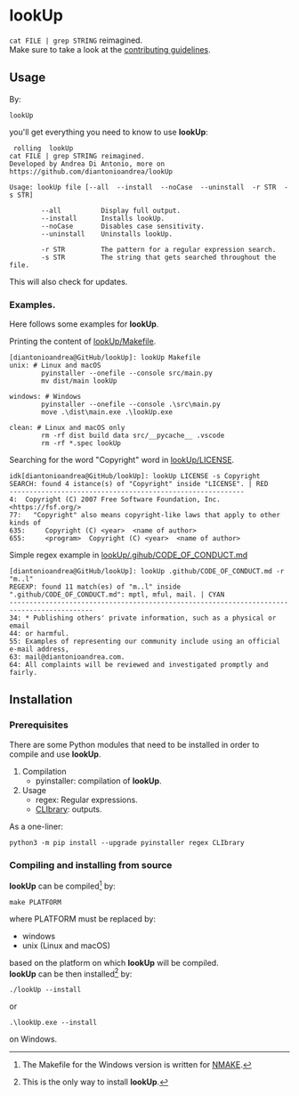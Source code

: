 # lookUp

`cat FILE | grep STRING` reimagined.  
Make sure to take a look at the [contributing guidelines](https://github.com/diantonioandrea/lookUp/blob/main/.github/CONTRIBUTING.md).

## Usage

By:

	lookUp

you'll get everything you need to know to use **lookUp**:

	 rolling  lookUp 
	cat FILE | grep STRING reimagined.
	Developed by Andrea Di Antonio, more on https://github.com/diantonioandrea/lookUp

	Usage: lookUp file [--all  --install  --noCase  --uninstall  -r STR  -s STR]

			--all          Display full output.
			--install      Installs lookUp.
			--noCase       Disables case sensitivity.
			--uninstall    Uninstalls lookUp.

			-r STR         The pattern for a regular expression search.
			-s STR         The string that gets searched throughout the file.

This will also check for updates.

### Examples.

Here follows some examples for **lookUp**.  

Printing the content of [lookUp/Makefile](https://github.com/diantonioandrea/lookUp/blob/main/Makefile).

```
[diantonioandrea@GitHub/lookUp]: lookUp Makefile 
unix: # Linux and macOS
        pyinstaller --onefile --console src/main.py
        mv dist/main lookUp

windows: # Windows
        pyinstaller --onefile --console .\src\main.py
        move .\dist\main.exe .\lookUp.exe

clean: # Linux and macOS only
        rm -rf dist build data src/__pycache__ .vscode
        rm -rf *.spec lookUp
```

Searching for the word "Copyright" word in [lookUp/LICENSE](https://github.com/diantonioandrea/lookUp/blob/main/LICENSE).
```
idk[diantonioandrea@GitHub/lookUp]: lookUp LICENSE -s Copyright
SEARCH: found 4 istance(s) of "Copyright" inside "LICENSE". | RED
-----------------------------------------------------------
4:  Copyright (C) 2007 Free Software Foundation, Inc. <https://fsf.org/>
77:   "Copyright" also means copyright-like laws that apply to other kinds of
635:     Copyright (C) <year>  <name of author>
655:     <program>  Copyright (C) <year>  <name of author>
```

Simple regex example in [lookUp/.gihub/CODE_OF_CONDUCT.md](https://github.com/diantonioandrea/lookUp/blob/main/.github/CODE_OF_CONDUCT.md)
```
[diantonioandrea@GitHub/lookUp]: lookUp .github/CODE_OF_CONDUCT.md -r "m..l"  
REGEXP: found 11 match(es) of "m..l" inside ".github/CODE_OF_CONDUCT.md": mptl, mful, mail. | CYAN
-------------------------------------------------------------------------------------------
34: * Publishing others' private information, such as a physical or email
44: or harmful.
55: Examples of representing our community include using an official e-mail address,
63: mail@diantonioandrea.com.
64: All complaints will be reviewed and investigated promptly and fairly.
```

## Installation

### Prerequisites

There are some Python modules that need to be installed in order to compile and use **lookUp**.

1. Compilation
	* pyinstaller: compilation of **lookUp**.
2. Usage
	* regex: Regular expressions.
	* [CLIbrary](https://github.com/diantonioandrea/CLIbrary): outputs.

As a one-liner:

	python3 -m pip install --upgrade pyinstaller regex CLIbrary

### Compiling and installing from source

**lookUp** can be compiled[^1] by:

	make PLATFORM

where PLATFORM must be replaced by:

* windows
* unix (Linux and macOS)

based on the platform on which **lookUp** will be compiled.  
**lookUp** can be then installed[^2] by:

	./lookUp --install

or

	.\lookUp.exe --install

on Windows.

[^1]: The Makefile for the Windows version is written for [NMAKE](https://learn.microsoft.com/en-gb/cpp/build/reference/nmake-reference?view=msvc-170).
[^2]: This is the only way to install **lookUp**.